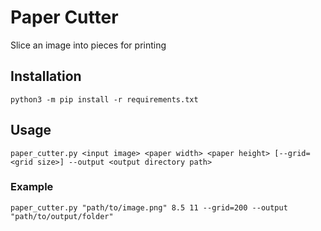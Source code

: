 # Paper Cutter

Slice an image into pieces for printing

## Installation

    python3 -m pip install -r requirements.txt

## Usage

    paper_cutter.py <input image> <paper width> <paper height> [--grid=<grid size>] --output <output directory path>

### Example

    paper_cutter.py "path/to/image.png" 8.5 11 --grid=200 --output "path/to/output/folder"
